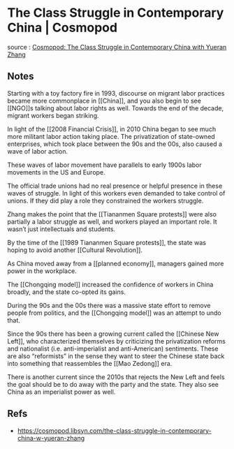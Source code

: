 # The Class Struggle in Contemporary China | Cosmopod

source
: [Cosmopod: The Class Struggle in Contemporary China with Yueran Zhang](https://cosmopod.libsyn.com/the-class-struggle-in-contemporary-china-w-yueran-zhang)


## Notes

Starting with a toy factory fire in 1993, discourse on migrant labor practices became more commonplace in [[China]], and you also begin to see [[NGO]]s talking about labor rights as well. Towards the end of the decade, migrant workers began striking.

In light of the [[2008 Financial Crisis]], in 2010 China began to see much more militant labor action taking place. The privatization of state-owned enterprises, which took place between the 90s and the 00s, also caused a wave of labor action.

These waves of labor movement have parallels to early 1900s labor movements in the US and Europe.

The official trade unions had no real presence or helpful presence in these waves of struggle. In light of this workers even demanded to take control of unions. If they did play a role they constrained the workers struggle.

Zhang makes the point that the [[Tiananmen Square protests]] were also partially a labor struggle as well, and workers played an important role. It wasn&rsquo;t just intellectuals and students.

By the time of the [[1989 Tiananmen Square protests]], the state was hoping to avoid another [[Cultural Revolution]].

As China moved away from a [[planned economy]], managers gained more power in the workplace.

The [[Chongqing model]] increased the confidence of workers in China broadly, and the state co-opted its gains.

During the 90s and the 00s there was a massive state effort to remove people from politics, and the [[Chongqing model]] was an attempt to undo that.

Since the 90s there has been a growing current called the [[Chinese New Left]], who characterized themselves by criticizing the privatization reforms and nationalist (i.e. anti-imperialist and anti-American) sentiments. These are also &ldquo;reformists&rdquo; in the sense they want to steer the Chinese state back into something that reassembles the [[Mao Zedong]] era.

There is another current since the 2010s that rejects the New Left and feels the goal should be to do away with the party and the state. They also see China as an imperialist power as well.


## Refs

-   https://cosmopod.libsyn.com/the-class-struggle-in-contemporary-china-w-yueran-zhang

